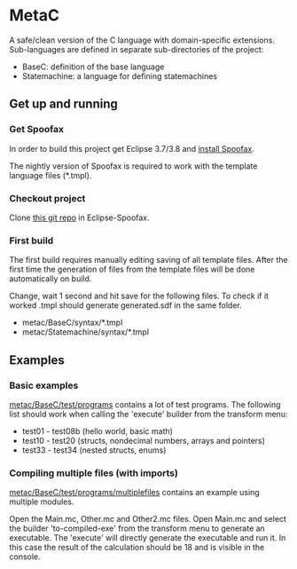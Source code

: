 MetaC
=====

A safe/clean version of the C language with domain-specific extensions. Sub-languages are defined in separate sub-directories of the project:

- BaseC: definition of the base language 
- Statemachine: a language for defining statemachines

## Get up and running


### Get Spoofax

In order to build this project get Eclipse 3.7/3.8 and [install Spoofax](http://metaborg.org/wiki/spoofax/download).

The nightly version of Spoofax is required to work with the template language files (*.tmpl).


### Checkout project

Clone [this git repo](https://github.com/metaborg/metac.git) in Eclipse-Spoofax.


### First build

The first build requires manually editing saving of all template files. After the first time the generation of files from the template files will be done automatically on build.

Change, wait 1 second and hit save for the following files.
To check if it worked <filename>.tmpl should generate <filename>generated.sdf in the same folder.

* metac/BaseC/syntax/*.tmpl
* metac/Statemachine/syntax/*.tmpl


## Examples

### Basic examples

[metac/BaseC/test/programs](https://github.com/metaborg/metac/tree/master/BaseC/test/programs) contains a lot of test programs.
The following list should work when calling the 'execute' builder from the transform menu:

* test01 - test08b (hello world, basic math)
* test10 - test20 (structs, nondecimal numbers, arrays and pointers)
* test33 - test34 (nested structs, enums)

### Compiling multiple files (with imports)

[metac/BaseC/test/programs/multiplefiles](https://github.com/metaborg/metac/tree/master/BaseC/test/programs/multiplefiles) contains an example using multiple modules.

Open the Main.mc, Other.mc and Other2.mc files.
Open Main.mc and select the builder 'to-compiled-exe' from the transform menu to generate an executable.
The 'execute' will directly generate the executable and run it.
In this case the result of the calculation should be 18 and is visible in the console.

